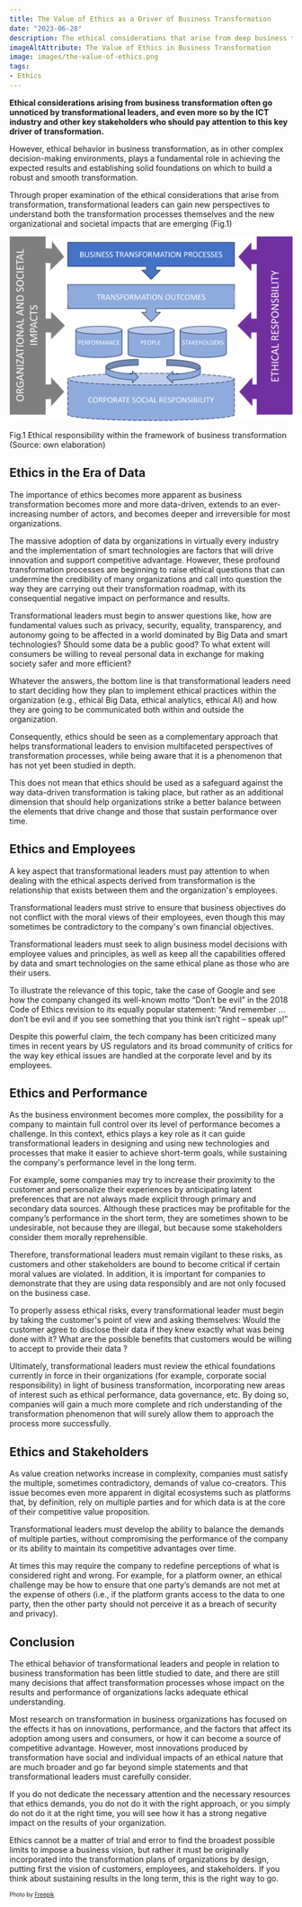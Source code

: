```yaml
---
title: The Value of Ethics as a Driver of Business Transformation
date: "2023-06-28"
description: The ethical considerations that arise from deep business transformation often go unnoticed by transformational leaders. However, ethical behavior in business transformation plays an increasingly important role, since it can provide new perspectives to understand both the transformation processes themselves and the new impacts that are emerging.
imageAltAttribute: The Value of Ethics in Business Transformation
image: images/the-value-of-ethics.png
tags:
- Ethics
---
```

**Ethical considerations arising from business transformation often go unnoticed by transformational leaders, and even more so by the ICT industry and other key stakeholders who should pay attention to this key driver of transformation.**

However, ethical behavior in business transformation, as in other complex decision-making environments, plays a fundamental role in achieving the expected results and establishing solid foundations on which to build a robust and smooth transformation.

Through proper examination of the ethical considerations that arise from transformation, transformational leaders can gain new perspectives to understand both the transformation processes themselves and the new organizational and societal impacts that are emerging (Fig.1)

<img src="index_files/the-value-of-ethics-1.png" alt="Ethical responsibility"/>

Fig.1 Ethical responsibility within the framework of business transformation (Source: own elaboration)

## Ethics in the Era of Data
The importance of ethics becomes more apparent as business transformation becomes more and more data-driven, extends to an ever-increasing number of actors, and becomes deeper and irreversible for most organizations.

The massive adoption of data by organizations in virtually every industry and the implementation of smart technologies are factors that will drive innovation and support competitive advantage. However, these profound transformation processes are beginning to raise ethical questions that can undermine the credibility of many organizations and call into question the way they are carrying out their transformation roadmap, with its consequential negative impact on performance and results.

Transformational leaders must begin to answer questions like, how are fundamental values such as privacy, security, equality, transparency, and autonomy going to be affected in a world dominated by Big Data and smart technologies? Should some data be a public good? To what extent will consumers be willing to reveal personal data in exchange for making society safer and more efficient?

Whatever the answers, the bottom line is that transformational leaders need to start deciding how they plan to implement ethical practices within the organization (e.g., ethical Big Data, ethical analytics, ethical AI) and how they are going to be communicated both within and outside the organization.

Consequently, ethics should be seen as a complementary approach that helps transformational leaders to envision multifaceted perspectives of transformation processes, while being aware that it is a phenomenon that has not yet been studied in depth.

This does not mean that ethics should be used as a safeguard against the way data-driven transformation is taking place, but rather as an additional dimension that should help organizations strike a better balance between the elements that drive change and those that sustain performance over time.

## Ethics and Employees
A key aspect that transformational leaders must pay attention to when dealing with the ethical aspects derived from transformation is the relationship that exists between them and the organization's employees.

Transformational leaders must strive to ensure that business objectives do not conflict with the moral views of their employees, even though this may sometimes be contradictory to the company's own financial objectives.

Transformational leaders must seek to align business model decisions with employee values and principles, as well as keep all the capabilities offered by data and smart technologies on the same ethical plane as those who are their users.

To illustrate the relevance of this topic, take the case of Google and see how the company changed its well-known motto “Don’t be evil” in the 2018 Code of Ethics revision to its equally popular statement: “And remember … don’t be evil and if you see something that you think isn’t right – speak up!”

Despite this powerful claim, the tech company has been criticized many times in recent years by US regulators and its broad community of critics for the way key ethical issues are handled at the corporate level and by its employees.

## Ethics and Performance
As the business environment becomes more complex, the possibility for a company to maintain full control over its level of performance becomes a challenge. In this context, ethics plays a key role as it can guide transformational leaders in designing and using new technologies and processes that make it easier to achieve short-term goals, while sustaining the company's performance level in the long term.

For example, some companies may try to increase their proximity to the customer and personalize their experiences by anticipating latent preferences that are not always made explicit through primary and secondary data sources. Although these practices may be profitable for the company’s performance in the short term, they are sometimes shown to be undesirable, not because they are illegal, but because some stakeholders consider them morally reprehensible.

Therefore, transformational leaders must remain vigilant to these risks, as customers and other stakeholders are bound to become critical if certain moral values are violated. In addition, it is important for companies to demonstrate that they are using data responsibly and are not only focused on the business case.

To properly assess ethical risks, every transformational leader must begin by taking the customer's point of view and asking themselves: Would the customer agree to disclose their data if they knew exactly what was being done with it? What are the possible benefits that customers would be willing to accept to provide their data ?

Ultimately, transformational leaders must review the ethical foundations currently in force in their organizations (for example, corporate social responsibility) in light of business transformation, incorporating new areas of interest such as ethical performance, data governance, etc. By doing so, companies will gain a much more complete and rich understanding of the transformation phenomenon that will surely allow them to approach the process more successfully.

## Ethics and Stakeholders
As value creation networks increase in complexity, companies must satisfy the multiple, sometimes contradictory, demands of value co-creators. This issue becomes even more apparent in digital ecosystems such as platforms that, by definition, rely on multiple parties and for which data is at the core of their competitive value proposition.

Transformational leaders must develop the ability to balance the demands of multiple parties, without compromising the performance of the company or its ability to maintain its competitive advantages over time.

At times this may require the company to redefine perceptions of what is considered right and wrong. For example, for a platform owner, an ethical challenge may be how to ensure that one party’s demands are not met at the expense of others (i.e., if the platform grants access to the data to one party, then the other party should not perceive it as a breach of security and privacy).

## Conclusion
The ethical behavior of transformational leaders and people in relation to business transformation has been little studied to date, and there are still many decisions that affect transformation processes whose impact on the results and performance of organizations lacks adequate ethical understanding.

Most research on transformation in business organizations has focused on the effects it has on innovations, performance, and the factors that affect its adoption among users and consumers, or how it can become a source of competitive advantage. However, most innovations produced by transformation have social and individual impacts of an ethical nature that are much broader and go far beyond simple statements and that transformational leaders must carefully consider.

If you do not dedicate the necessary attention and the necessary resources that ethics demands, you do not do it with the right approach, or you simply do not do it at the right time, you will see how it has a strong negative impact on the results of your organization.

Ethics cannot be a matter of trial and error to find the broadest possible limits to impose a business vision, but rather it must be originally incorporated into the transformation plans of organizations by design, putting first the vision of customers, employees, and stakeholders. If you think about sustaining results in the long term, this is the right way to go.

<p style= "font-size:10px;">Photo by <a href="https://www.freepik.es/foto-gratis/naturaleza-muerta-que-ilustra-concepto-etica_26407570.htm#page=2&query=ethics&position=49&from_view=search&track=sph" target="_blank">Freepik</a></p>

